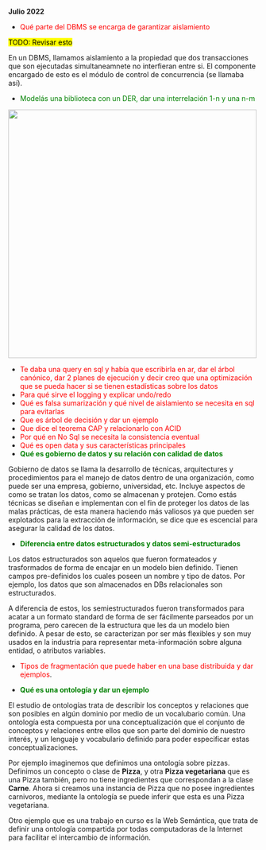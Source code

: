 **Julio 2022**

- <span style="color:red">Qué parte del DBMS se encarga de garantizar aislamiento</span>

<mark>TODO: Revisar esto</mark>

En un DBMS, llamamos aislamiento a la propiedad que dos transacciones que son ejecutadas simultaneamnete no interfieran entre si. El componente encargado de esto es el módulo de control de concurrencia (se llamaba así).

- <span style="color:green">Modelás una biblioteca con un DER, dar una interrelación 1-n y una n-m</span>

<img src="imgs/ejemplo-relaciones.png" width="500">

- <span style="color:red">Te daba una query en sql y había que escribirla en ar, dar el árbol canónico, dar 2 planes de ejecución y decir creo que una optimización que se pueda hacer si se tienen estadísticas sobre los datos</span>
- <span style="color:red">Para qué sirve el logging y explicar undo/redo</span>
- <span style="color:red">Qué es falsa sumarización y qué nivel de aislamiento se necesita en sql para evitarlas</span>
- <span style="color:red">Que es árbol de decisión y dar un ejemplo</span>
- <span style="color:red">Que dice el teorema CAP y relacionarlo con ACID</span>
- <span style="color:red">Por qué en No Sql se necesita la consistencia eventual</span>
- <span style="color:red">Qué es open data y sus características principales</span>
- <span style="color:green">**Qué es gobierno de datos y su relación con calidad de datos**</span>

Gobierno de datos se llama la desarrollo de técnicas, arquitectures y procedimientos para el manejo de datos dentro de una organización, como puede ser una empresa, gobierno, universidad, etc. Incluye aspectos de como se tratan los datos, como se almacenan y protejen. Como estás técnicas se diseñan e implementan con el fin de proteger los datos de las malas prácticas, de esta manera haciendo más valiosos ya que pueden ser explotados para la extracción de información, se dice que es escencial para asegurar la calidad de los datos.

- <span style="color:green">**Diferencia entre datos estructurados y datos semi-estructurados**</span>

Los datos estructurados son aquelos que fueron formateados y trasformados de forma de encajar en un modelo bien definido. Tienen campos pre-definidos los cuales poseen un nombre y tipo de datos. Por ejemplo, los datos que son almacenados en DBs relacionales son estructurados.

A diferencia de estos, los semiestructurados fueron transformados para acatar a un formato standard de forma de ser fácilmente parseados por un programa, pero carecen de la estructura que les da un modelo bien definido. A pesar de esto, se caracterizan por ser más flexibles y son muy usados en la industria para representar meta-información sobre alguna entidad, o atributos variables.

- <span style="color:red">Tipos de fragmentación que puede haber en una base distribuida y dar ejemplos</span>.

- <span style="color:green">**Qué es una ontología y dar un ejemplo**</span>

El estudio de ontologías trata de describir los conceptos y relaciones que son posibles en algún dominio por medio de un vocalubario común. Una ontología esta compuesta por una conceptualización que el conjunto de conceptos y relaciones entre ellos que son parte del dominio de nuestro interés, y un lenguaje y vocabulario definido para poder especificar estas conceptualizaciones.

Por ejemplo imaginemos que definimos una ontología sobre pizzas. Definimos un concepto o clase de **Pizza**, y otra **Pizza vegetariana** que es una Pizza también, pero no tiene ingredientes que correspondan a la clase **Carne**. Ahora si creamos una instancia de Pizza que no posee ingredientes carnivoros, mediante la ontología se puede inferir que esta es una Pizza vegetariana.

Otro ejemplo que es una trabajo en curso es la Web Semántica, que trata de definir una ontología compartida por todas computadoras de la Internet para facilitar el intercambio de información.